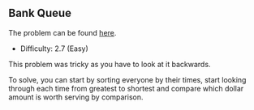 ## Bank Queue
The problem can be found [here](https://open.kattis.com/problems/bank).

- Difficulty: 2.7 (Easy)


This problem was tricky as you have to look at it backwards. 

To solve, you can start by sorting everyone by their times, start looking through each time from greatest to shortest and compare which dollar amount is worth serving by comparison.